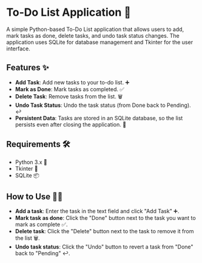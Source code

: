 # To-Do List Application 📝

A simple Python-based To-Do List application that allows users to add, mark tasks as done, delete tasks, and undo task status changes. The application uses SQLite for database management and Tkinter for the user interface.

## Features ✨
- **Add Task**: Add new tasks to your to-do list. ➕
- **Mark as Done**: Mark tasks as completed. ✅
- **Delete Task**: Remove tasks from the list. 🗑️
- **Undo Task Status**: Undo the task status (from Done back to Pending). ↩️
- **Persistent Data**: Tasks are stored in an SQLite database, so the list persists even after closing the application. 💾

## Requirements 🛠️
- Python 3.x 🐍
- Tkinter 🎨
- SQLite 📦

## How to Use 👨‍💻

- **Add a task**: Enter the task in the text field and click "Add Task" ➕.
- **Mark task as done**: Click the "Done" button next to the task you want to mark as complete ✅.
- **Delete task**: Click the "Delete" button next to the task to remove it from the list 🗑️.
- **Undo task status**: Click the "Undo" button to revert a task from "Done" back to "Pending" ↩️.

